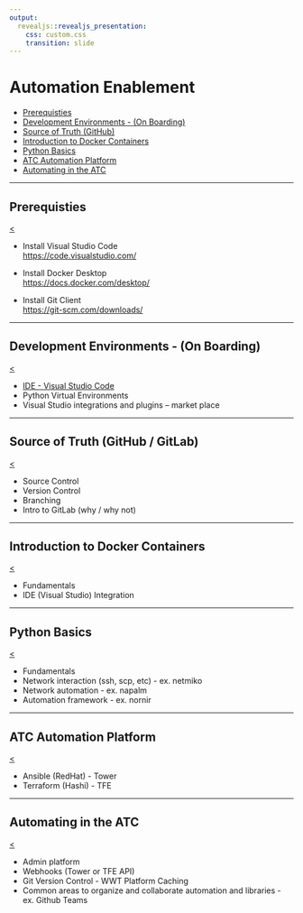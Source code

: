 ```yaml
---
output:
  revealjs::revealjs_presentation:
    css: custom.css
    transition: slide
---
```


# Automation Enablement

* [Prerequisties](#/1)
* [Development Environments - (On Boarding)](#/2)
* [Source of Truth (GitHub)](#/3)
* [Introduction to Docker Containers](#/4)
* [Python Basics](#/5)
* [ATC Automation Platform](#/6)
* [Automating in the ATC](#/7)

---

## Prerequisties

[<](#/)

* Install Visual Studio Code\
https://code.visualstudio.com/

* Install Docker Desktop\
https://docs.docker.com/desktop/

* Install Git Client\
https://git-scm.com/downloads/

---

## Development Environments - (On Boarding)

[<](#/)

* [IDE - Visual Studio Code](blob/master/session1.md)
* Python Virtual Environments
* Visual Studio integrations and plugins – market place

---

## Source of Truth (GitHub / GitLab)

[<](#/)

* Source Control
* Version Control
* Branching
* Intro to GitLab (why / why not)

---

## Introduction to Docker Containers

[<](#/)

* Fundamentals
* IDE (Visual Studio) Integration

---

## Python Basics

[<](#/)

*	Fundamentals 
*	Network interaction (ssh, scp, etc) - ex. netmiko 
*	Network automation - ex. napalm
*	Automation framework - ex. nornir

---

## ATC Automation Platform

[<](#/)

* Ansible (RedHat) - Tower 
* Terraform (Hashi) - TFE

---

## Automating in the ATC

[<](#/)

* Admin platform
* Webhooks (Tower or TFE API)
* Git Version Control - WWT Platform Caching
* Common areas to organize and collaborate automation and libraries - ex. Github Teams
